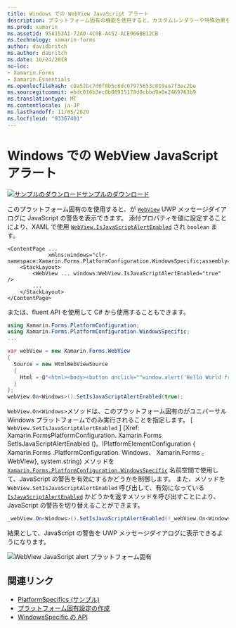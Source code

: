 ```yaml
---
title: Windows での WebView JavaScript アラート
description: プラットフォーム固有の機能を使用すると、カスタムレンダラーや特殊効果を実装することなく、特定のプラットフォームでのみ使用できる機能を使用できます。 この記事では、WebView が UWP メッセージダイアログに JavaScript のアラートを表示できるようにする Windows プラットフォーム固有のを使用する方法について説明します。
ms.prod: xamarin
ms.assetid: 95A153A1-72A0-4C0B-A452-ACE966BB12CB
ms.technology: xamarin-forms
author: davidbritch
ms.author: dabritch
ms.date: 10/24/2018
no-loc:
- Xamarin.Forms
- Xamarin.Essentials
ms.openlocfilehash: c0a52bc7d0f8b5c8dc07975653c819aa7f3ec2be
ms.sourcegitcommit: ebdc016b3ec0b06915170d0cbbd9e0e2469763b9
ms.translationtype: MT
ms.contentlocale: ja-JP
ms.lasthandoff: 11/05/2020
ms.locfileid: "93367401"
---
```

# <a name="webview-javascript-alerts-on-windows"></a>Windows での WebView JavaScript アラート

[![サンプルのダウンロード](~/media/shared/download.png)サンプルのダウンロード](/samples/xamarin/xamarin-forms-samples/userinterface-platformspecifics)

このプラットフォーム固有のを使用すると、が [`WebView`](xref:Xamarin.Forms.WebView) UWP メッセージダイアログに JavaScript の警告を表示できます。 添付プロパティを値に設定することにより、XAML で使用 [`WebView.IsJavaScriptAlertEnabled`](xref:Xamarin.Forms.PlatformConfiguration.WindowsSpecific.WebView.IsJavaScriptAlertEnabledProperty) され `boolean` ます。

```xaml
<ContentPage ...
             xmlns:windows="clr-namespace:Xamarin.Forms.PlatformConfiguration.WindowsSpecific;assembly=Xamarin.Forms.Core">
    <StackLayout>
        <WebView ... windows:WebView.IsJavaScriptAlertEnabled="true" />
        ...
    </StackLayout>
</ContentPage>
```

または、fluent API を使用して C# から使用することもできます。

```csharp
using Xamarin.Forms.PlatformConfiguration;
using Xamarin.Forms.PlatformConfiguration.WindowsSpecific;
...

var webView = new Xamarin.Forms.WebView
{
  Source = new HtmlWebViewSource
  {
    Html = @"<html><body><button onclick=""window.alert('Hello World from JavaScript');"">Click Me</button></body></html>"
  }
};
webView.On<Windows>().SetIsJavaScriptAlertEnabled(true);
```

`WebView.On<Windows>`メソッドは、このプラットフォーム固有のがユニバーサル Windows プラットフォームでのみ実行されることを指定します。 [ `WebView.SetIsJavaScriptAlertEnabled` ] (Xref: Xamarin.FormsPlatformConfiguration. Xamarin.Forms SetIsJavaScriptAlertEnabled ()。IPlatformElementConfiguration { Xamarin.Forms .PlatformConfiguration. Windows、 Xamarin.Forms 。WebView}, system.string) メソッドを [`Xamarin.Forms.PlatformConfiguration.WindowsSpecific`](xref:Xamarin.Forms.PlatformConfiguration.WindowsSpecific) 名前空間で使用して、JavaScript の警告を有効にするかどうかを制御します。 また、メソッドを `WebView.SetIsJavaScriptAlertEnabled` 呼び出して、有効になっている [`IsJavaScriptAlertEnabled`](xref:Xamarin.Forms.PlatformConfiguration.WindowsSpecific.WebView.IsJavaScriptAlertEnabled*) かどうかを返すメソッドを呼び出すことにより、JavaScript の警告を切り替えることができます。

```csharp
_webView.On<Windows>().SetIsJavaScriptAlertEnabled(!_webView.On<Windows>().IsJavaScriptAlertEnabled());
```

結果として、JavaScript の警告を UWP メッセージダイアログに表示できるようになります。

![WebView JavaScript alert プラットフォーム固有](webview-javascript-alert-images/webview-javascript-alert.png "WebView JavaScript alert プラットフォーム固有")

## <a name="related-links"></a>関連リンク

- [PlatformSpecifics (サンプル)](/samples/xamarin/xamarin-forms-samples/userinterface-platformspecifics)
- [プラットフォーム固有設定の作成](~/xamarin-forms/platform/platform-specifics/index.md#creating-platform-specifics)
- [WindowsSpecific の API](xref:Xamarin.Forms.PlatformConfiguration.WindowsSpecific)